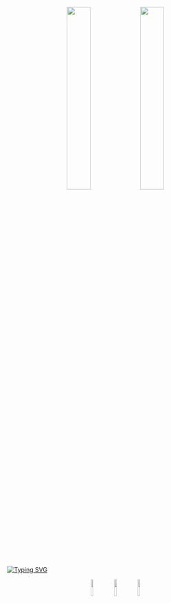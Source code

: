 <p align="center">
  <img src="https://github.com/user-attachments/assets/0e54c23f-c7d4-4eb8-93c9-d2a7367d13db" width="33%">
  <img src="https://github.com/user-attachments/assets/0e54c23f-c7d4-4eb8-93c9-d2a7367d13db" width="33%">
  
</p>

[![Typing SVG](https://readme-typing-svg.herokuapp.com/?color=F6CEE3&size=35&center=true&vCenter=true&width=1000&lines=HELLO,+My+name+is+Adriane+Filgueira;I'm+25+years+old;I'm+from+Brazil;Data+Science+Student;Be+Welcome!+:%29)](https://git.io/typing-svg)



<p align="center">
  <img src ="https://upload.wikimedia.org/wikipedia/commons/8/87/Sql_data_base_with_logo.png" height=10% width=10% />
  <img src="https://cdn.jsdelivr.net/gh/devicons/devicon@latest/icons/python/python-original-wordmark.svg" height=10% width=10% /> 
  <img src="https://cdn.jsdelivr.net/gh/devicons/devicon@latest/icons/jupyter/jupyter-original-wordmark.svg" height=10% width=10% /> 
</p>
